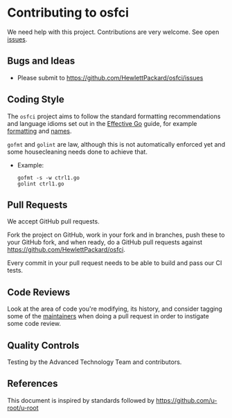 # Contributing to osfci

We need help with this project. Contributions are very welcome. See open [issues](https://github.com/HewlettPackard/osfci/issues).

## Bugs and Ideas

- Please submit to https://github.com/HewlettPackard/osfci/issues

## Coding Style

The ``osfci`` project aims to follow the standard formatting recommendations
and language idioms set out in the [Effective Go](https://golang.org/doc/effective_go.html)
guide, for example [formatting](https://golang.org/doc/effective_go.html#formatting)
and [names](https://golang.org/doc/effective_go.html#names).

`gofmt` and `golint` are law, although this is not automatically enforced
yet and some housecleaning needs done to achieve that.

- Example:
    ```
    gofmt -s -w ctrl1.go
    golint ctrl1.go
    ```

## Pull Requests

We accept GitHub pull requests.

Fork the project on GitHub, work in your fork and in branches, push
these to your GitHub fork, and when ready, do a GitHub pull requests
against https://github.com/HewlettPackard/osfci.

Every commit in your pull request needs to be able to build and pass our CI tests.

## Code Reviews

Look at the area of code you're modifying, its history, and consider
tagging some of the [maintainers](https://github.com/HewlettPackard/osfci/graphs/contributors) when doing a
pull request in order to instigate some code review.

## Quality Controls

Testing by the Advanced Technology Team and contributors.

## References

This document is inspired by standards followed by https://github.com/u-root/u-root